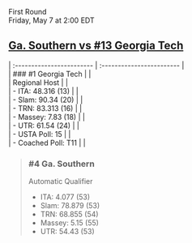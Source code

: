 First Round  
Friday, May 7 at 2:00 EDT
## [Ga. Southern vs #13 Georgia Tech](https://www.ncaa.com/game/5833659) 

| :------------------------ | :------------------------ |  
| ### #1 Georgia Tech       | |  
| Regional Host             | |  
| - ITA: 48.316 (13)        | |  
| - Slam: 90.34 (20)        | |  
| - TRN: 83.313 (16)        | |  
| - Massey: 7.83 (18)       | |  
| - UTR: 61.54 (24)         | |  
| - USTA Poll: 15           | |  
| - Coached Poll: T11       | |  

> ### #4 Ga. Southern  
> Automatic Qualifier  
> - ITA: 4.077 (53)  
> - Slam: 78.879 (53)  
> - TRN: 68.855 (54)  
> - Massey: 5.15 (55)  
> - UTR: 54.43 (53)  
